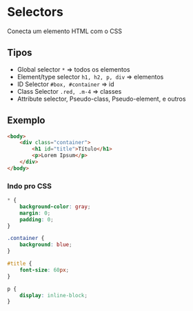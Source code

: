 # Selectors

Conecta um elemento HTML com o CSS

## Tipos

* Global selector `*` => todos os elementos
* Element/type selector `h1, h2, p, div` => elementos
* ID Selector `#box, #container` => id 
* Class Selector `.red, .m-4` => classes
* Attribute selector, Pseudo-class, Pseudo-element, e outros

## Exemplo

```html
<body>
    <div class="container">
        <h1 id="title">Título</h1>
        <p>Lorem Ipsum</p>
    </div>
</body>
```
### Indo pro CSS

```css
* {
    background-color: gray;
    margin: 0;
    padding: 0;
}

.container {
    background: blue;
}

#title {
    font-size: 60px;
}

p {
    display: inline-block;
}
```

